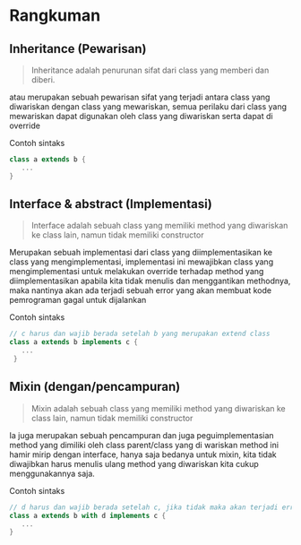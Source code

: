 # Rangkuman

## Inheritance (Pewarisan)

> Inheritance adalah penurunan sifat dari class yang memberi dan diberi.

atau merupakan sebuah pewarisan sifat yang terjadi antara class yang diwariskan dengan class yang mewariskan, semua perilaku dari class yang mewariskan dapat digunakan oleh class yang diwariskan serta dapat di override

Contoh sintaks

```dart
class a extends b {
   ...
}
```

## Interface & abstract (Implementasi)

> Interface adalah sebuah class yang memiliki method yang diwariskan ke class lain, namun tidak memiliki constructor

Merupakan sebuah implementasi dari class yang diimplementasikan ke class yang mengimplementasi, implementasi ini mewajibkan class yang mengimplementasi untuk melakukan override terhadap method yang diimplementasikan apabila kita tidak menulis dan menggantikan methodnya, maka nantinya akan ada terjadi sebuah error yang akan membuat kode pemrograman gagal untuk dijalankan

Contoh sintaks

``` dart
// c harus dan wajib berada setelah b yang merupakan extend class
class a extends b implements c { 
   ...
 }
```

## Mixin (dengan/pencampuran)

> Mixin adalah sebuah class yang memiliki method yang diwariskan ke class lain, namun tidak memiliki constructor

Ia juga merupakan sebuah pencampuran dan juga peguimplementasian method yang dimiliki oleh class parent/class yang di wariskan method ini hamir mirip dengan interface, hanya saja bedanya untuk mixin, kita tidak diwajibkan harus menulis ulang method yang diwariskan kita cukup menggunakannya saja.

Contoh sintaks

```dart
// d harus dan wajib berada setelah c, jika tidak maka akan terjadi error
class a extends b with d implements c { 
   ...
}
```

